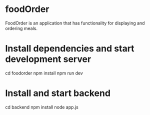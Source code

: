 # foodOrder

FoodOrder is an application that has functionality for displaying and ordering meals.

# Install dependencies and start development server

cd foodorder
npm install
npm run dev

# Install and start backend

cd backend
npm install
node app.js
